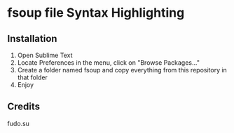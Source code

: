 fsoup file Syntax Highlighting
============================

Installation
------------

1. Open Sublime Text
2. Locate Preferences in the menu, click on "Browse Packages..."
3. Create a folder named fsoup and copy everything from this repository in that folder
4. Enjoy

Credits
-------

fudo.su